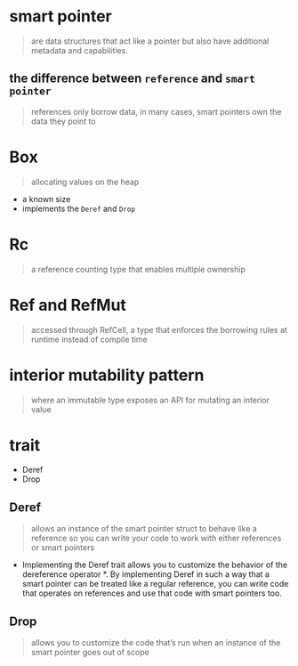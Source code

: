 # smart pointer
> are data structures that act like a pointer but also have 
    additional metadata and capabilities. 

## the difference between `reference` and `smart pointer`
> references only borrow data, in many cases, smart pointers own the
    data they point to

# Box<T> 
> allocating values on the heap
- a known size
- implements the `Deref` and `Drop`

# Rc<T>
>  a reference counting type that enables multiple ownership

# Ref<T> and RefMut<T>
> accessed through RefCell<T>, a type that enforces the borrowing rules 
    at runtime instead of compile time

# interior mutability pattern
> where an immutable type exposes an API for mutating an interior value

# trait
- Deref
- Drop
## Deref
> allows an instance of the smart pointer struct to behave like a reference so 
    you can write your code to work with either references or smart pointers

- Implementing the Deref trait allows you to customize the behavior of 
    the dereference operator *. By implementing Deref in such a way that a 
    smart pointer can be treated like a regular reference, you can write code 
    that operates on references and use that code with smart pointers too.

## Drop
> allows you to customize the code that’s run when an instance of the smart 
    pointer goes out of scope
